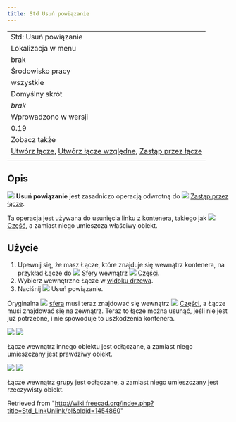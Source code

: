 ```yaml
---
title: Std Usuń powiązanie
---
```

|  |
| --- |
| Std: Usuń powiązanie |
| Lokalizacja w menu |
| brak |
| Środowisko pracy |
| wszystkie |
| Domyślny skrót |
| *brak* |
| Wprowadzono w wersji |
| 0.19 |
| Zobacz także |
| [Utwórz łącze](/Std_LinkMake/pl "Std LinkMake/pl"), [Utwórz łącze względne](/Std_LinkMakeRelative/pl "Std LinkMakeRelative/pl"), [Zastąp przez łącze](/Std_LinkReplace/pl "Std LinkReplace/pl") |
|  |

## Opis

![](/images/Std_LinkUnlink.svg) **Usuń powiązanie** jest zasadniczo operacją odwrotną do ![](/images/Std_LinkReplace.svg) [Zastąp przez łącze](/Std_LinkReplace/pl "Std LinkReplace/pl").

Ta operacja jest używana do usunięcia linku z kontenera, takiego jak ![](/images/Std_Part.svg) [Część](/Std_Part/pl "Std Part/pl"), a zamiast niego umieszcza właściwy obiekt.

## Użycie

1. Upewnij się, że masz Łącze, które znajduje się wewnątrz kontenera, na przykład Łącze do ![](/images/Part_Sphere.svg) [Sfery](/Part_Sphere/pl "Part Sphere/pl") wewnątrz ![](/images/Std_Part.svg) [Części](/Std_Part/pl "Std Part/pl").
2. Wybierz wewnętrzne Łącze w [widoku drzewa](/Tree_view/pl "Tree view/pl").
3. Naciśnij ![](/images/Std_LinkUnlink.svg) Usuń powiązanie.

Oryginalna ![](/images/Part_Sphere.svg) [sfera](/Part_Sphere/pl "Part Sphere/pl") musi teraz znajdować się wewnątrz ![](/images/Std_Part.svg) [Części](/Std_Part/pl "Std Part/pl"), a Łącze musi znajdować się na zewnątrz. Teraz to łącze można usunąć, jeśli nie jest już potrzebne, i nie spowoduje to uszkodzenia kontenera.

![](/images/Std_Link_tree_replace_fuse_2_example.png) ![](/images/Std_Link_tree_unlink_1_example.png)

Łącze wewnątrz innego obiektu jest odłączane, a zamiast niego umieszczany jest prawdziwy obiekt.

![](/images/Std_Link_tree_replace_part_2_examples.png) ![](/images/Std_Link_tree_unlink_2_example.png)

Łącze wewnątrz grupy jest odłączane, a zamiast niego umieszczany jest rzeczywisty obiekt.

Retrieved from "<http://wiki.freecad.org/index.php?title=Std_LinkUnlink/pl&oldid=1454860>"